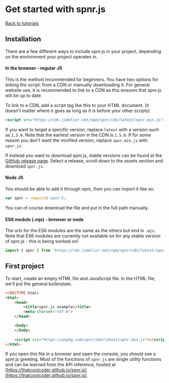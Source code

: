 # Get started with spnr.js

[Back to tutorials](index.md)

## Installation

There are a few different ways to include spnr.js in your project, depending on the environment your project operates in.

#### In the browser - regular JS

This is the method recommended for beginners. You have two options for linking the script: from a CDN or manually downloading it. For general website use, it is recommended to link to a CDN as this ensures that spnr.js will be up to date.

To link to a CDN, add a script tag like this to your HTML document. (it doesn't matter where it goes as long as it is before your other scripts)

```html
<script src="https://cdn.jsdelivr.net/npm/spnr/cdn/latest/spnr.min.js"></script>
```

If you want to target a specific version, replace `latest` with a version such as `1.5.0`. Note that the earliest version in the CDN is `1.5.0`. If for some reason you don't want the minified version, replace `spnr.min.js` with `spnr.js`.

If instead you want to download spnr.js, stable versions can be found at the [GitHub release page](https://github.com/That-Cool-Coder/spnr.js/releases/). Select a release, scroll down to the assets section and download `spnr.js`.

#### Node JS

You should be able to add it through npm, then you can import it like so:

```js
var spnr = require('spnr');
```

You can of course download the file and put in the full path manually.

#### ES6 module (.mjs) - browser or node

The urls for the ES6 modules are the same as the others but end in `.mjs`. Note that ES6 modules are currently not available on for any stable version of spnr.js - this is being worked on!

```js
import { spnr } from 'https://cdn.jsdelivr.net/npm/spnr/cdn/latest/spnr.mjs';
```

## First project

To start, create an empty HTML file and JavaScript file. In the HTML file, we'll put the general boilerplate.

```html
<!DOCTYPE html>
<html>
    <head>
        <title>spnr.js example</title>
        <meta charset="utf-8">
    </head>

    <body>
    </body>
    
    <script src="https://unpkg.com/spnr/cdn/latest/spnr.min.js"></script>
</html>
```

If you open this file in a browser and open the console, you should see a spnr.js greeting. Most of the functions of `spnr.js` are single utility functions and can be learned from the API reference, hosted at [https://thatcoolcoder.github.io/spnr.js](https://thatcoolcoder.github.io/spnr.js).